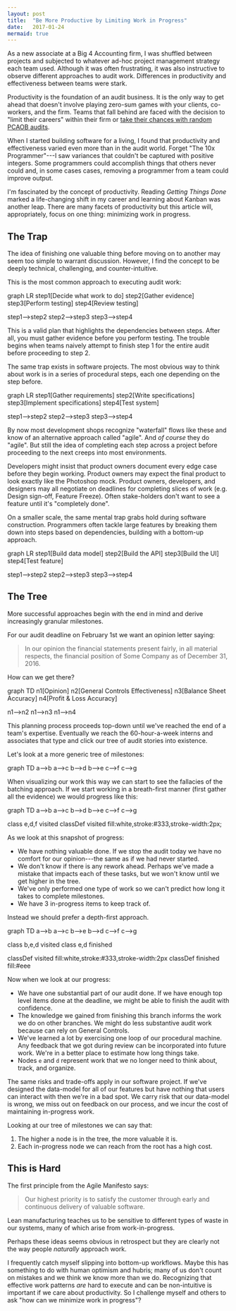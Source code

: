 ```yaml
---
layout: post
title:  "Be More Productive by Limiting Work in Progress"
date:   2017-01-24
mermaid: true
---
```


As a new associate at a Big 4 Accounting firm, I was shuffled between projects
and subjected to whatever ad-hoc project management strategy each team used.
Although it was often frustrating, it was also instructive to observe different
approaches to audit work. Differences in productivity and effectiveness between
teams were stark.

Productivity is the foundation of an audit business. It is the only way to get
ahead that doesn't involve playing zero-sum games with your clients, co-workers,
and the firm. Teams that fall behind are faced with the decision to "limit their
careers" within their firm or [take their chances with random PCAOB
audits](https://pcaobus.org/News/Releases/Pages/enforcement-Deloitte-Brazil-12-5-16.aspx).

When I started building software for a living, I found that productivity and
effectiveness varied even more than in the audit world. Forget "The 10x
Programmer"---I saw variances that couldn't be captured with positive integers.
Some programmers could accomplish things that others never could and, in some
cases cases, removing a programmer from a team could improve output.

I'm fascinated by the concept of productivity. Reading _Getting Things Done_
marked a life-changing shift in my career and learning about Kanban was another
leap. There are many facets of productivity but this article will,
appropriately, focus on one thing: minimizing work in progress.

The Trap
--------

The idea of finishing one valuable thing before moving on to another may seem
too simple to warrant discussion. However, I find the concept to be deeply
technical, challenging, and counter-intuitive.

This is the most common approach to executing audit work:

<div class="mermaid">
graph LR
  step1[Decide what work to do]
  step2[Gather evidence]
  step3[Perform testing]
  step4[Review testing]

  step1-->step2
  step2-->step3
  step3-->step4
</div>

This is a valid plan that highlights the dependencies between steps. After
all, you must gather evidence before you perform testing. The trouble begins
when teams naively attempt to finish step 1 for the entire audit before
proceeding to step 2.

The same trap exists in software projects. The most obvious way to think about
work is in a series of procedural steps, each one depending on the step before.

<div class="mermaid">
graph LR
  step1[Gather requirements]
  step2[Write specifications]
  step3[Implement specifications]
  step4[Test system]

  step1-->step2
  step2-->step3
  step3-->step4
</div>

By now most development shops recognize "waterfall" flows like these and know of
an alternative approach called "agile". And _of course_ they do "agile". But
still the idea of completing each step across a project before proceeding to the
next creeps into most environments.

Developers might insist that product owners document every edge case before they
begin working. Product owners may expect the final product to look exactly like
the Photoshop mock. Product owners, developers, and designers may all negotiate
on deadlines for completing slices of work (e.g. Design sign-off, Feature
Freeze). Often stake-holders don't want to see a feature until it's "completely
done".

On a smaller scale, the same mental trap grabs hold during software
construction. Programmers often tackle large features by breaking them
down into steps based on dependencies, building with a bottom-up approach.

<div class="mermaid">
graph LR
  step1[Build data model]
  step2[Build the API]
  step3[Build the UI]
  step4[Test feature]

  step1-->step2
  step2-->step3
  step3-->step4
</div>

The Tree
--------

More successful approaches begin with the end in mind and derive increasingly
granular milestones.

For our audit deadline on February 1st we want an opinion letter saying:

> In our opinion the financial statements
present fairly, in all material respects, the financial position of Some Company
as of December 31, 2016.

How can we get there?

<div class="mermaid">
graph TD
  n1[Opinion]
  n2[General Controls Effectiveness]
  n3[Balance Sheet Accuracy]
  n4[Profit & Loss Accuracy]

  n1-->n2
  n1-->n3
  n1-->n4
</div>

This planning process proceeds top-down until we've reached the end of a team's
expertise. Eventually we reach the 60-hour-a-week interns and associates that
type and click our tree of audit stories into existence.

Let's look at a more generic tree of milestones:

<div class="mermaid">
graph TD
  a-->b
  a-->c
  b-->d
  b-->e
  c-->f
  c-->g
</div>

When visualizing our work this way we can start to see the fallacies of the
batching approach. If we start working in a breath-first manner (first gather
all the evidence) we would progress like this:

<div class="mermaid">
graph TD
  a-->b
  a-->c
  b-->d
  b-->e
  c-->f
  c-->g

class e,d,f visited
classDef visited fill:white,stroke:#333,stroke-width:2px;
</div>

As we look at this snapshot of progress:

* We have nothing valuable done. If we stop the audit today we have no comfort
  for our opinion---the same as if we had never started.
* We don't know if there is any rework ahead. Perhaps we've made a mistake
  that impacts each of these tasks, but we won't know until we get higher in the
  tree.
* We've only performed one type of work so we can't predict how long it takes to
  complete milestones.
* We have 3 in-progress items to keep track of.

Instead we should prefer a depth-first approach.

<div class="mermaid">
graph TD
  a-->b
  a-->c
  b-->e
  b-->d
  c-->f
  c-->g

class b,e,d visited
class e,d finished

classDef visited fill:white,stroke:#333,stroke-width:2px
classDef finished fill:#eee
</div>

Now when we look at our progress:

* We have one substantial part of our audit done. If we have enough top level
  items done at the deadline, we might be able to finish the audit with
  confidence.
* The knowledge we gained from finishing this branch informs the work we do on
  other branches. We might do less substantive audit work because can rely on
  General Controls.
* We've learned a lot by exercising one loop of our procedural machine. Any
  feedback that we got during review can be incorporated into future work. We're
  in a better place to estimate how long things take.
* Nodes `e` and `d` represent work that we no longer need to think about, track,
  and organize.

The same risks and trade-offs apply in our software project. If we've designed
the data-model for all of our features but have nothing that users can interact
with then we're in a bad spot. We carry risk that our data-model is wrong, we
miss out on feedback on our process, and we incur the cost of maintaining
in-progress work.

Looking at our tree of milestones we can say that:

1. The higher a node is in the tree, the more valuable it is.
2. Each in-progress node we can reach from the root has a high cost.

This is Hard
------------

The first principle from the Agile Manifesto says:

> Our highest priority is to satisfy the customer through early and continuous
> delivery of valuable software.

Lean manufacturing teaches us to be sensitive to different types of waste in our
systems, many of which arise from work-in-progress.

Perhaps these ideas seems obvious in retrospect but they are clearly not the
way people _naturally_ approach work.

I frequently catch myself slipping into bottom-up workflows. Maybe this has
something to do with human optimism and hubris; many of us don't count on
mistakes and we think we know more than we do.  Recognizing that effective work
patterns _are_ hard to execute and can be non-intuitive is important if we care
about productivity. So I challenge myself and others to ask "how can we minimize
work in progress"?
